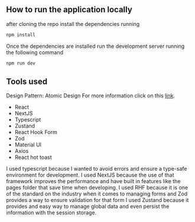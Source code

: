 ## How to run the application locally

after cloning the repo install the dependencies running

```bash
npm install
```

Once the dependencies are installed run the development server running the following command

```bash
npm run dev
```

## Tools used

Design Pattern: Atomic Design
For more information click on this [link](https://medium.com/@janelle.wg/atomic-design-pattern-how-to-structure-your-react-application-2bb4d9ca5f97).

- React
- NextJS
- Typescript
- Zustand
- React Hook Form
- Zod
- Material UI
- Axios
- React hot toast

I used typescript because I wanted to avoid errors and ensure a type-safe environment for development.
I used NextJS because the use of that framework improves the performance and have built in features like the pages folder that save time when developing.
I used RHF because it is one of the standard on the industry when it comes to managing forms and Zod provides a way to ensure validation for that form
I used Zustand because it provides and easy way to manage global data and even persist the information with the session storage.
